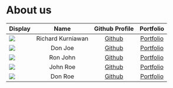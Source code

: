 # About us

| Display                                             |       Name        |             Github Profile              |             Portfolio             |
|-----------------------------------------------------|:-----------------:|:---------------------------------------:|:---------------------------------:|
| ![](https://via.placeholder.com/100.png?text=Photo) | Richard Kurniawan | [Github](https://github.com/Richardtok) | [Portfolio](docs/team/johndoe.md) |
| ![](https://via.placeholder.com/100.png?text=Photo) |      Don Joe      |      [Github](https://github.com/)      | [Portfolio](docs/team/johndoe.md) |
| ![](https://via.placeholder.com/100.png?text=Photo) |     Ron John      |      [Github](https://github.com/)      | [Portfolio](docs/team/johndoe.md) |
| ![](https://via.placeholder.com/100.png?text=Photo) |     John Roe      |      [Github](https://github.com/)      | [Portfolio](docs/team/johndoe.md) |
| ![](https://via.placeholder.com/100.png?text=Photo) |      Don Roe      |      [Github](https://github.com/)      | [Portfolio](docs/team/johndoe.md) |
